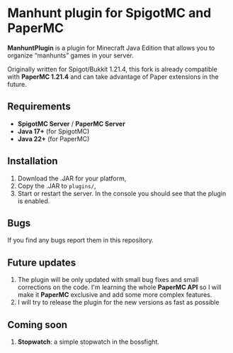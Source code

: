 # Manhunt plugin for SpigotMC and PaperMC


**ManhuntPlugin** is a plugin for Minecraft Java Edition that allows you to organize “manhunts” games in your server.


Originally written for Spigot/Bukkit 1.21.4, this fork is already compatible with **PaperMC 1.21.4** and can take advantage of Paper extensions in the future.


## Requirements
- **SpigotMC Server** / **PaperMC Server**
- **Java 17+** (for SpigotMC)
- **Java 22+** (for PaperMC)


## Installation
1. Download the .JAR for your platform,
2. Copy the .JAR to `plugins/`,
3. Start or restart the server. In the console you should see that the plugin is enabled.


## Bugs
If you find any bugs report them in this repository.


## Future updates
1. The plugin will be only updated with small bug fixes and small corrections on the code.
   I'm learning the whole **PaperMC API** so I will make it **PaperMC** exclusive and add some more complex features.
2. I will try to release the plugin for the new versions as fast as possible 

## Coming soon
1. **Stopwatch**: a simple stopwatch in the bossfight. 
